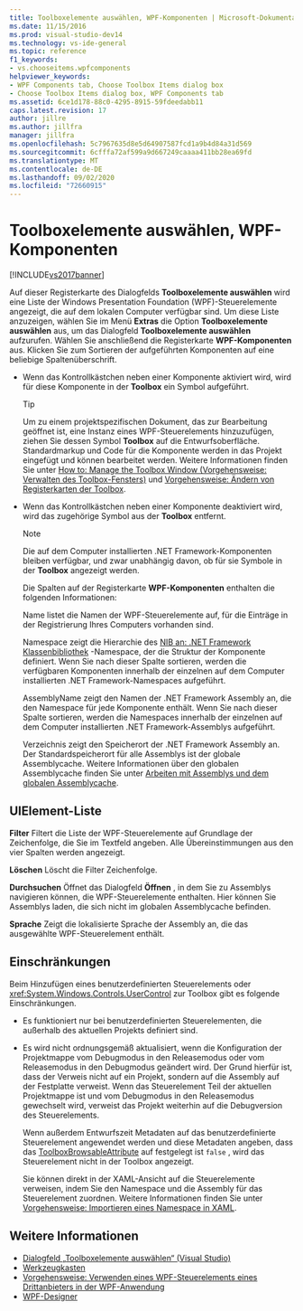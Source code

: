 ```yaml
---
title: Toolboxelemente auswählen, WPF-Komponenten | Microsoft-Dokumentation
ms.date: 11/15/2016
ms.prod: visual-studio-dev14
ms.technology: vs-ide-general
ms.topic: reference
f1_keywords:
- vs.chooseitems.wpfcomponents
helpviewer_keywords:
- WPF Components tab, Choose Toolbox Items dialog box
- Choose Toolbox Items dialog box, WPF Components tab
ms.assetid: 6ce1d178-88c0-4295-8915-59fdeedabb11
caps.latest.revision: 17
author: jillre
ms.author: jillfra
manager: jillfra
ms.openlocfilehash: 5c7967635d8e5d64907587fcd1a9b4d84a31d569
ms.sourcegitcommit: 6cfffa72af599a9d667249caaaa411bb28ea69fd
ms.translationtype: MT
ms.contentlocale: de-DE
ms.lasthandoff: 09/02/2020
ms.locfileid: "72660915"
---
```

# <a name="choose-toolbox-items-wpf-components"></a>Toolboxelemente auswählen, WPF-Komponenten
[!INCLUDE[vs2017banner](../../includes/vs2017banner.md)]

Auf dieser Registerkarte des Dialogfelds **Toolboxelemente auswählen** wird eine Liste der Windows Presentation Foundation (WPF)-Steuerelemente angezeigt, die auf dem lokalen Computer verfügbar sind. Um diese Liste anzuzeigen, wählen Sie im Menü **Extras** die Option **Toolboxelemente auswählen** aus, um das Dialogfeld **Toolboxelemente auswählen** aufzurufen. Wählen Sie anschließend die Registerkarte **WPF-Komponenten** aus. Klicken Sie zum Sortieren der aufgeführten Komponenten auf eine beliebige Spaltenüberschrift.

- Wenn das Kontrollkästchen neben einer Komponente aktiviert wird, wird für diese Komponente in der **Toolbox** ein Symbol aufgeführt.

  > [!TIP]
  > Um zu einem projektspezifischen Dokument, das zur Bearbeitung geöffnet ist, eine Instanz eines WPF-Steuerelements hinzuzufügen, ziehen Sie dessen Symbol **Toolbox** auf die Entwurfsoberfläche. Standardmarkup und Code für die Komponente werden in das Projekt eingefügt und können bearbeitet werden. Weitere Informationen finden Sie unter [How to: Manage the Toolbox Window (Vorgehensweise: Verwalten des Toolbox-Fensters)](https://msdn.microsoft.com/a022c3fe-298c-4a59-a48f-b050da90ebc2) und [Vorgehensweise: Ändern von Registerkarten der Toolbox](https://msdn.microsoft.com/21285050-cadd-455a-b1f5-a2289a89c4db).

- Wenn das Kontrollkästchen neben einer Komponente deaktiviert wird, wird das zugehörige Symbol aus der **Toolbox** entfernt.

  > [!NOTE]
  > Die auf dem Computer installierten .NET Framework-Komponenten bleiben verfügbar, und zwar unabhängig davon, ob für sie Symbole in der **Toolbox** angezeigt werden.

  Die Spalten auf der Registerkarte **WPF-Komponenten** enthalten die folgenden Informationen:

  Name listet die Namen der WPF-Steuerelemente auf, für die Einträge in der Registrierung Ihres Computers vorhanden sind.

  Namespace zeigt die Hierarchie des [NIB an: .NET Framework Klassenbibliothek](https://msdn.microsoft.com/6c4f3a62-6a0f-41f2-9d52-ee0b13686f29) -Namespace, der die Struktur der Komponente definiert. Wenn Sie nach dieser Spalte sortieren, werden die verfügbaren Komponenten innerhalb der einzelnen auf dem Computer installierten .NET Framework-Namespaces aufgeführt.

  AssemblyName zeigt den Namen der .NET Framework Assembly an, die den Namespace für jede Komponente enthält. Wenn Sie nach dieser Spalte sortieren, werden die Namespaces innerhalb der einzelnen auf dem Computer installierten .NET Framework-Assemblys aufgeführt.

  Verzeichnis zeigt den Speicherort der .NET Framework Assembly an. Der Standardspeicherort für alle Assemblys ist der globale Assemblycache. Weitere Informationen über den globalen Assemblycache finden Sie unter [Arbeiten mit Assemblys und dem globalen Assemblycache](https://msdn.microsoft.com/library/8a18e5c2-d41d-49ef-abcb-7c27e2469433).

## <a name="uielement-list"></a>UIElement-Liste
 **Filter** Filtert die Liste der WPF-Steuerelemente auf Grundlage der Zeichenfolge, die Sie im Textfeld angeben. Alle Übereinstimmungen aus den vier Spalten werden angezeigt.

 **Löschen** Löscht die Filter Zeichenfolge.

 **Durchsuchen** Öffnet das Dialogfeld **Öffnen** , in dem Sie zu Assemblys navigieren können, die WPF-Steuerelemente enthalten. Hier können Sie Assemblys laden, die sich nicht im globalen Assemblycache befinden.

 **Sprache** Zeigt die lokalisierte Sprache der Assembly an, die das ausgewählte WPF-Steuerelement enthält.

## <a name="limitations"></a>Einschränkungen
 Beim Hinzufügen eines benutzerdefinierten Steuerelements oder <xref:System.Windows.Controls.UserControl> zur Toolbox gibt es folgende Einschränkungen.

- Es funktioniert nur bei benutzerdefinierten Steuerelementen, die außerhalb des aktuellen Projekts definiert sind.

- Es wird nicht ordnungsgemäß aktualisiert, wenn die Konfiguration der Projektmappe vom Debugmodus in den Releasemodus oder vom Releasemodus in den Debugmodus geändert wird. Der Grund hierfür ist, dass der Verweis nicht auf ein Projekt, sondern auf die Assembly auf der Festplatte verweist. Wenn das Steuerelement Teil der aktuellen Projektmappe ist und vom Debugmodus in den Releasemodus gewechselt wird, verweist das Projekt weiterhin auf die Debugversion des Steuerelements.

  Wenn außerdem Entwurfszeit Metadaten auf das benutzerdefinierte Steuerelement angewendet werden und diese Metadaten angeben, dass das [ToolboxBrowsableAttribute](/previous-versions/visualstudio/visual-studio-2010/bb547991(v=vs.100)) auf festgelegt ist `false` , wird das Steuerelement nicht in der Toolbox angezeigt.

  Sie können direkt in der XAML-Ansicht auf die Steuerelemente verweisen, indem Sie den Namespace und die Assembly für das Steuerelement zuordnen. Weitere Informationen finden Sie unter [Vorgehensweise: Importieren eines Namespace in XAML](https://msdn.microsoft.com/6cda7c7a-369c-47dd-9c2d-13a35dcf737c).

## <a name="see-also"></a>Weitere Informationen

- [Dialogfeld „Toolboxelemente auswählen“ (Visual Studio)](https://msdn.microsoft.com/bd07835f-18a8-433e-bccc-7141f65263bb)
- [Werkzeugkasten](../../ide/reference/toolbox.md)
- [Vorgehensweise: Verwenden eines WPF-Steuerelements eines Drittanbieters in der WPF-Anwendung](https://msdn.microsoft.com/f4c0b601-3818-4f9f-85e5-77905f3b427f)
- [WPF-Designer](https://msdn.microsoft.com/c6c65214-8411-4e16-b254-163ed4099c26)